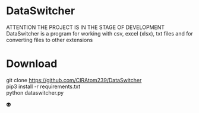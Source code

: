 # DataSwitcher

ATTENTION THE PROJECT IS IN THE STAGE OF DEVELOPMENT   
DataSwitcher is a program for working with csv, excel (xlsx), txt files and for converting files to other extensions

# Download

git clone https://github.com/CIRAtom239/DataSwitcher    
pip3 install -r requirements.txt  
python dataswitcher.py  

👽  
